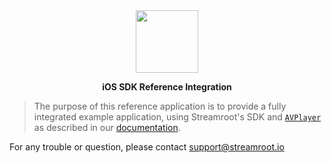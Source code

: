<div align="center">
  <img src="https://upload.wikimedia.org/wikipedia/commons/thumb/f/fa/Apple_logo_black.svg/1200px-Apple_logo_black.svg.png" width="100" />

  <b>iOS SDK Reference Integration</b>

</div>

> The purpose of this reference application is to provide a fully integrated example application, using Streamroot's SDK and [`AVPlayer`](https://developer.apple.com/documentation/avfoundation/avplayer?changes=_7) as described in our [documentation](https://support.streamroot.io/hc/en-us/sections/115000729153-iOS-and-tvOS).

For any trouble or question, please contact support@streamroot.io

